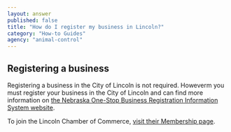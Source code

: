 ```yaml
---
layout: answer
published: false
title: "How do I register my business in Lincoln?"
category: "How-to Guides"
agency: "animal-control"
---
```


## Registering a business

Registering a business in the City of Lincoln is not required. Howeverm you must register your business in the City of Lincoln and can find more information on [the Nebraska One-Stop Business Registration Information System website](https://www.nebraska.gov/osbr/index.cgi).

To join the Lincoln Chamber of Commerce, [visit their Membership page](https://www.lcoc.com/membership).
